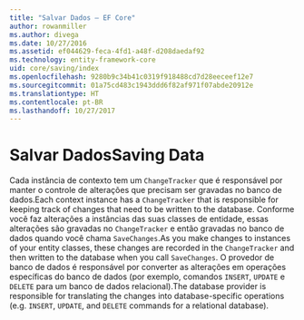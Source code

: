 ```yaml
---
title: "Salvar Dados – EF Core"
author: rowanmiller
ms.author: divega
ms.date: 10/27/2016
ms.assetid: ef044629-feca-4fd1-a48f-d208daedaf92
ms.technology: entity-framework-core
uid: core/saving/index
ms.openlocfilehash: 9280b9c34b41c0319f918488cd7d28eeceef12e7
ms.sourcegitcommit: 01a75cd483c1943ddd6f82af971f07abde20912e
ms.translationtype: HT
ms.contentlocale: pt-BR
ms.lasthandoff: 10/27/2017
---
```

# <a name="saving-data"></a><span data-ttu-id="2449b-102">Salvar Dados</span><span class="sxs-lookup"><span data-stu-id="2449b-102">Saving Data</span></span>

<span data-ttu-id="2449b-103">Cada instância de contexto tem um `ChangeTracker` que é responsável por manter o controle de alterações que precisam ser gravadas no banco de dados.</span><span class="sxs-lookup"><span data-stu-id="2449b-103">Each context instance has a `ChangeTracker` that is responsible for keeping track of changes that need to be written to the database.</span></span> <span data-ttu-id="2449b-104">Conforme você faz alterações a instâncias das suas classes de entidade, essas alterações são gravadas no `ChangeTracker` e então gravadas no banco de dados quando você chama `SaveChanges`.</span><span class="sxs-lookup"><span data-stu-id="2449b-104">As you make changes to instances of your entity classes, these changes are recorded in the `ChangeTracker` and then written to the database when you call `SaveChanges`.</span></span> <span data-ttu-id="2449b-105">O provedor de banco de dados é responsável por converter as alterações em operações específicas do banco de dados (por exemplo, comandos `INSERT`, `UPDATE` e `DELETE` para um banco de dados relacional).</span><span class="sxs-lookup"><span data-stu-id="2449b-105">The database provider is responsible for translating the changes into database-specific operations (e.g. `INSERT`, `UPDATE`, and `DELETE` commands for a relational database).</span></span>

